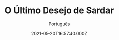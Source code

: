 ---
id: 'baab2135-c1e3-4a47-9fbd-11ae069d7920'
type: 'movie' # Filme, Série, Anime
title: "O Último Desejo de Sardar"
synopsis: ["Um neto dedicado se compromete a levar a avó doente até o antigo lar dela. Juntos, eles vivem uma aventura engraçada e surpreendente.",
]
originalTitle: "सरदार का पोता"
date: '2021-05-20T16:57:40.000Z'
update: '2021-05-20T16:57:40.000Z'
releaseDate: '2021-05-18T03:00:00.000Z'
imdb:
  rating: '4.1' # 8.5
  id: '' # tt0470752
duration: '2h 19 min'
trailer:
  urls: [
    'z7ydMb5AQ3Y',
  ]
tags: ['1080p']
genre: ['Comédia', 'Drama', 'Romance'] #
quality: 'WEB-DL' # BluRay, WEB-DL, HDTV, WEB-DL4K, WEB-DLe
format: 'MKV' # MKV, MP4, TS
audio: 'Português, Hindi' # Dublado, Legendado, Dual Audio, Dub & Leg
subtitle: 'Português' # Português, inglês,
size: '3.3 GB' # 4.8 GB
audioQuality: 10
videoQuality: 10
directors: []
#  - name: 'Lana Wachowski'
#    image: ''
#  - name: 'Lilly Wachowski'
#    image: ''
cast: []
#  - name: 'Keanu Reeves'
#    image: ''
#    characterName: 'Neo'
writers: []
#  - name: ''
#    image: ''
maturityRating:
  age: '' # L , 10, 12, 14, 16, 18
  topics: [''] # Violence, Illegal drugs, Inappropriate Language, Legal Drugs, Sexual Content, Extreme Violence
###########################################
download:
  
  - url: 'magnet:?xt=urn:btih:3d14ac6316d84023f1edaa1578ca6c23dd1bfb7e&dn=O.Ultimo.Desejo.de.Sardar.2021.1080p.WEB-DL.DUAL.5.1.COMANDO.TO&tr=udp%3a%2f%2fpublic.popcorn-tracker.org%3a6969%2fannounce&tr=udp%3a%2f%2ftracker.internetwarriors.net%3a1337%2fannounce&tr=udp%3a%2f%2ftracker.opentrackr.org%3a1337%2fannounce&tr=udp%3a%2f%2fexodus.desync.com%3a6969%2fannounce&tr=udp%3a%2f%2fretracker.lanta-net.ru%3a2710%2fannounce&tr=udp%3a%2f%2fopen.stealth.si%3a80%2fannounce&tr=udp%3a%2f%2fwww.torrent.eu.org%3a451%2fannounce&tr=udp%3a%2f%2fopentracker.i2p.rocks%3a6969%2fannounce&tr=http%3a%2f%2ftracker.opentrackr.org%3a1337%2fannounce&tr=udp%3a%2f%2f3rt.tace.ru%3a60889%2fannounce'
    resolution: '1080p' # 720p, 1080p, 4K,
    audio: 'Dual Áudio' # Dublado, Legendado, Dual Audio
    size: '' # 4.8 GB
    quality: '' # BluRay, WEB-DL
    format: '' # MKV
images:
  cover: '/assets/movies/o-ultimo-desejo-de-sardar.jpg'
  background: '/assets/movies/'
---